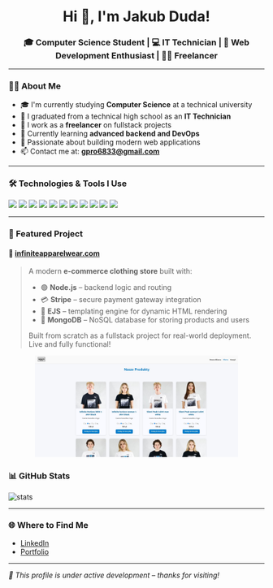 <h1 align="center">Hi 👋, I'm Jakub Duda!</h1>
<h3 align="center">🎓 Computer Science Student | 💻 IT Technician | 🔧 Web Development Enthusiast | 🧑‍💼 Freelancer</h3>

---

### 🧑‍💻 About Me

- 🎓 I'm currently studying **Computer Science** at a technical university  
- 🧰 I graduated from a technical high school as an **IT Technician**  
- 💼 I work as a **freelancer** on fullstack projects  
- 🌱 Currently learning **advanced backend and DevOps**  
- 🚀 Passionate about building modern web applications  
- 📫 Contact me at: **gpro6833@gmail.com**

---

### 🛠 Technologies & Tools I Use

<p align="left">
  <img src="https://img.shields.io/badge/TypeScript-3178C6?style=for-the-badge&logo=typescript&logoColor=white" />
  <img src="https://img.shields.io/badge/JavaScript-F7DF1E?style=for-the-badge&logo=javascript&logoColor=black" />
  <img src="https://img.shields.io/badge/React-61DAFB?style=for-the-badge&logo=react&logoColor=black" />
  <img src="https://img.shields.io/badge/Node.js-339933?style=for-the-badge&logo=nodedotjs&logoColor=white" />
  <img src="https://img.shields.io/badge/Stripe-635BFF?style=for-the-badge&logo=stripe&logoColor=white" />
  <img src="https://img.shields.io/badge/MongoDB-47A248?style=for-the-badge&logo=mongodb&logoColor=white" />
  <img src="https://img.shields.io/badge/Webpack-8DD6F9?style=for-the-badge&logo=webpack&logoColor=black" />
  <img src="https://img.shields.io/badge/Parcel-FAAD00?style=for-the-badge&logo=parcel&logoColor=black" />
  <img src="https://img.shields.io/badge/Tailwind_CSS-06B6D4?style=for-the-badge&logo=tailwind-css&logoColor=white" />
  <img src="https://img.shields.io/badge/CSS3-1572B6?style=for-the-badge&logo=css3&logoColor=white" />
  <img src="https://img.shields.io/badge/HTML5-E34F26?style=for-the-badge&logo=html5&logoColor=white" />
</p>

---

### 🚀 Featured Project

#### 🛒 [infiniteapparelwear.com](https://infiniteapparelwear.com)

> A modern **e-commerce clothing store** built with:
>
> - 🟢 **Node.js** – backend logic and routing  
> - 💳 **Stripe** – secure payment gateway integration  
> - 🧱 **EJS** – templating engine for dynamic HTML rendering  
> - 🍃 **MongoDB** – NoSQL database for storing products and users  
>
> Built from scratch as a fullstack project for real-world deployment. Live and fully functional!

<p align="center">
  <img src="./screenshots/infiniteapparel-home.jpg" alt="Infinite Apparel Homepage" width="400"/>
</p>

### 📊 GitHub Stats

<p align="left">
  <img src="https://github-readme-stats.vercel.app/api?username=your-github-username&show_icons=true&theme=radical" alt="stats" />
</p>

---

### 🌐 Where to Find Me

- [LinkedIn](https://www.linkedin.com/in/jakub-duda-9b272b33a/)  
- [Portfolio](https://szczupak.dev/)

---

_📁 This profile is under active development – thanks for visiting!_
